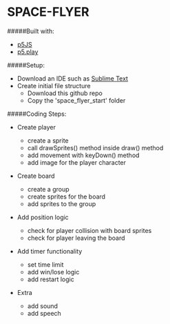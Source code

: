 SPACE-FLYER
===========

#####Built with:
* [p5JS](http://p5js.org/download/)
* [p5.play](http://p5play.molleindustria.org/)

#####Setup:
* Download an IDE such as [Sublime Text](http://www.sublimetext.com/3)
* Create initial file structure
	* Download this github repo
	* Copy the 'space_flyer_start' folder

#####Coding Steps:
* Create player
	* create a sprite
	* call drawSprites() method inside draw() method
	* add movement with keyDown() method
	* add image for the player character

* Create board
	* create a group
	* create sprites for the board
	* add sprites to the group

* Add position logic
	* check for player collision with board sprites
	* check for player leaving the board

* Add timer functionality
	* set time limit
	* add win/lose logic
	* add restart logic

* Extra
	* add sound
	* add speech
 


